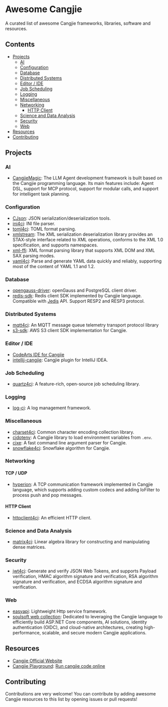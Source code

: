 # Awesome Cangjie

A curated list of awesome Cangjie frameworks, libraries, software and resources.

## Contents

- [Projects](#projects)
  - [AI](#ai)
  - [Configuration](#configuration)
  - [Database](#database)
  - [Distributed Systems](#distributed-systems)
  - [Editor / IDE](#editor--ide)
  - [Job Scheduling](#job-scheduling)
  - [Logging](#logging)
  - [Miscellaneous](#miscellaneous)
  - [Networking](#networking)
    - [HTTP Client](#http-client)
  - [Science and Data Analysis](#science-and-data-analysis)
  - [Security](#security)
  - [Web](#web)
- [Resources](#resources)
- [Contributing](#contributing)

## Projects

### AI

- [CangjieMagic](https://gitcode.com/Cangjie-TPC/CangjieMagic): The LLM Agent development framework is built based on the Cangjie programming language. Its main features include: Agent DSL, support for MCP protocol, support for modular calls, and support for intelligent task planning.

### Configuration

- [CJson](https://gitcode.com/Cangjie-TPC/CJson): JSON serialization/deserialization tools.
- [ini4cj](https://gitcode.com/Cangjie-TPC/ini4cj): INI file parser.
- [toml4cj](https://gitcode.com/Cangjie-TPC/toml4cj): TOML format parsing.
- [xmlstream](https://gitcode.com/Cangjie-TPC/xml_stream): The XML serialization deserialization library provides an STAX-style interface related to XML operations, conforms to the XML 1.0 specification, and supports namespaces.
- [xml-ffi](https://gitcode.com/Cangjie-TPC/xml-ffi): XML format parsing library that supports XML DOM and XML SAX parsing modes.
- [yaml4cj](https://gitcode.com/Cangjie-TPC/yaml4cj): Parse and generate YAML data quickly and reliably, supporting most of the content of YAML 1.1 and 1.2.

### Database

- [opengauss-driver](https://gitcode.com/Cangjie-TPC/opengauss-driver): openGauss and PostgreSQL client driver.
- [redis-sdk](https://gitcode.com/Cangjie-TPC/redis-sdk): Redis client SDK implemented by Cangjie language. Compatible with [Jedis](https://github.com/redis/jedis) API. Support RESP2 and RESP3 protocol.

### Distributed Systems

- [mqtt4cj](https://gitcode.com/Cangjie-TPC/mqtt4cj): An MQTT message queue telemetry transport protocol library
- [s3-sdk](https://gitcode.com/Cangjie-TPC/s3-sdk): AWS S3 client SDK implementation for Cangjie.

### Editor / IDE

- [CodeArts IDE for Cangjie](https://devcloud.cn-north-4.huaweicloud.com/codeartside/home?product=cangjie)
- [intellij-cangjie](https://gitcode.com/OpenCangjieCommunity/intellij-cangjie): Cangjie plugin for IntelliJ IDEA.

### Job Scheduling

- [quartz4cj](https://gitcode.com/Cangjie-TPC/quartz4cj): A feature-rich, open-source job scheduling library.

### Logging

- [log-cj](https://gitcode.com/Cangjie-TPC/log-cj): A log management framework.

### Miscellaneous

- [charset4cj](https://gitcode.com/Cangjie-TPC/charset4cj): Common character encoding collection library.
- [cjdotenv](https://github.com/gtn1024/cjdotenv): A Cangjie library to load environment variables from `.env`.
- [cjxe](https://github.com/gtn1024/cjxe): A fast command line argument parser for Cangjie.
- [snowflake4cj](https://github.com/gtn1024/snowflake4cj): Snowflake algorithm for Cangjie.

### Networking

#### TCP / UDP

- [hyperion](https://gitcode.com/Cangjie-TPC/hyperion): A TCP communication framework implemented in Cangjie language, which supports adding custom codecs and adding IoFilter to process push and pop messages.

#### HTTP Client

- [httpclient4cj](https://gitcode.com/Cangjie-TPC/httpclient4cj): An efficient HTTP client.

### Science and Data Analysis

- [matrix4cj](https://gitcode.com/Cangjie-TPC/matrix4cj): Linear algebra library for constructing and manipulating dense matrices.

### Security

- [jwt4cj](https://gitcode.com/Cangjie-TPC/jwt4cj): Generate and verify JSON Web Tokens, and supports Payload verification, HMAC algorithm signature and verification, RSA algorithm signature and verification, and ECDSA algorithm signature and verification.

### Web

- [easyapi](https://gitcode.com/OpenCangjieCommunity/easyapi): Lightweight Http service framework.
- [soulsoft web collection](https://gitcode.com/soulsoft): Dedicated to leveraging the Cangjie language to efficiently build ASP.NET Core components, AI solutions, identity authentication (OIDC), and cloud-native architectures, creating high-performance, scalable, and secure modern Cangjie applications.

## Resources

- [Cangjie Official Website](https://cangjie-lang.cn/)
- [Cangjie Playground](https://playground.cj.zxilly.dev): [Run cangjie code online](https://github.com/Zxilly/playground-cj)

## Contributing

Contributions are very welcome! You can contribute by adding awesome Cangjie resources to this list by opening issues or pull requests!
